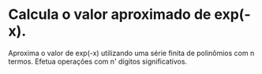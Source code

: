 # Calcula o valor aproximado de exp(-x).
Aproxima o valor de exp(-x) utilizando uma série finita de polinômios com n termos. Efetua operações com n' dígitos significativos.
